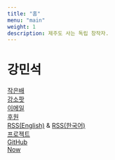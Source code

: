 ```yaml
---
title: "홈"
menu: "main"
weight: 1
description: 제주도 사는 독립 창작자.
---
```


<style>
li {
  list-style: none;
}

ul {
  padding: 0;
}
</style>

# 강민석

<ul>
<li><a href="https://jagunbae.com">작은배</a></li>
<li><a href="https://podcast.jagunbae.com">강소팟</a></li>
<li><a href="https://letterbird.co/kang">이메일</a></li>
<li><a href="https://ko-fi.com/kangminsuk">후원</a></li>
<li><a href="https://kangminsuk.com/blog/index.xml">RSS(English)</a> & <a href="https://kangminsuk.com/ko/blog/index.xml">RSS(한국어)</a></li>
<li><a href="https://kangminsuk.com/my-apps/">프로젝트</a></li>
<li><a href="https://github.com/kangminsukdotcom/blog">GitHub</a></li>
<li><a href="https://kangminsuk.com/ko/now/">Now</a></li>
</ul>